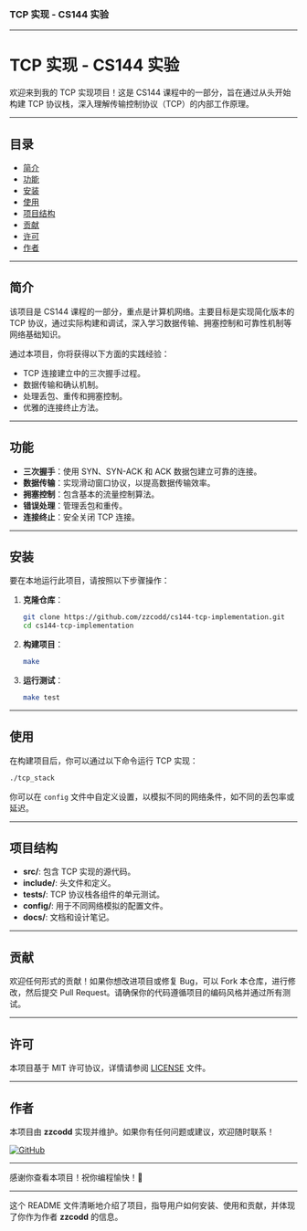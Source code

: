 ### TCP 实现 - CS144 实验

---

# TCP 实现 - CS144 实验

欢迎来到我的 TCP 实现项目！这是 CS144 课程中的一部分，旨在通过从头开始构建 TCP 协议栈，深入理解传输控制协议（TCP）的内部工作原理。

---

## 目录

- [简介](#简介)
- [功能](#功能)
- [安装](#安装)
- [使用](#使用)
- [项目结构](#项目结构)
- [贡献](#贡献)
- [许可](#许可)
- [作者](#作者)

---

## 简介

该项目是 CS144 课程的一部分，重点是计算机网络。主要目标是实现简化版本的 TCP 协议，通过实际构建和调试，深入学习数据传输、拥塞控制和可靠性机制等网络基础知识。

通过本项目，你将获得以下方面的实践经验：

- TCP 连接建立中的三次握手过程。
- 数据传输和确认机制。
- 处理丢包、重传和拥塞控制。
- 优雅的连接终止方法。

---

## 功能

- **三次握手**：使用 SYN、SYN-ACK 和 ACK 数据包建立可靠的连接。
- **数据传输**：实现滑动窗口协议，以提高数据传输效率。
- **拥塞控制**：包含基本的流量控制算法。
- **错误处理**：管理丢包和重传。
- **连接终止**：安全关闭 TCP 连接。

---

## 安装

要在本地运行此项目，请按照以下步骤操作：

1. **克隆仓库**：
   ```bash
   git clone https://github.com/zzcodd/cs144-tcp-implementation.git
   cd cs144-tcp-implementation
   ```

2. **构建项目**：
   ```bash
   make
   ```

3. **运行测试**：
   ```bash
   make test
   ```

---

## 使用

在构建项目后，你可以通过以下命令运行 TCP 实现：

```bash
./tcp_stack
```

你可以在 `config` 文件中自定义设置，以模拟不同的网络条件，如不同的丢包率或延迟。

---

## 项目结构

- **src/**: 包含 TCP 实现的源代码。
- **include/**: 头文件和定义。
- **tests/**: TCP 协议栈各组件的单元测试。
- **config/**: 用于不同网络模拟的配置文件。
- **docs/**: 文档和设计笔记。

---

## 贡献

欢迎任何形式的贡献！如果你想改进项目或修复 Bug，可以 Fork 本仓库，进行修改，然后提交 Pull Request。请确保你的代码遵循项目的编码风格并通过所有测试。

---

## 许可

本项目基于 MIT 许可协议，详情请参阅 [LICENSE](LICENSE) 文件。

---

## 作者

本项目由 **zzcodd** 实现并维护。如果你有任何问题或建议，欢迎随时联系！

[![GitHub](https://img.shields.io/badge/GitHub-zzcodd-blue?style=flat-square&logo=github)](https://github.com/zzcodd)

---

感谢你查看本项目！祝你编程愉快！🚀

---

这个 README 文件清晰地介绍了项目，指导用户如何安装、使用和贡献，并体现了你作为作者 **zzcodd** 的信息。
